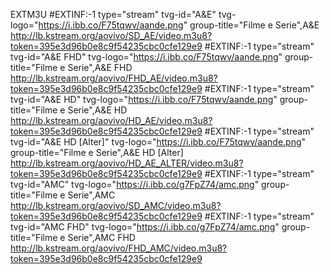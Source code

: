 EXTM3U
#EXTINF:-1 type="stream" tvg-id="A&E" tvg-logo="https://i.ibb.co/F75tqwv/aande.png" group-title="Filme e Serie",A&E
http://lb.kstream.org/aovivo/SD_AE/video.m3u8?token=395e3d96b0e8c9f54235cbc0cfe129e9
#EXTINF:-1 type="stream" tvg-id="A&E FHD" tvg-logo="https://i.ibb.co/F75tqwv/aande.png" group-title="Filme e Serie",A&E FHD
http://lb.kstream.org/aovivo/FHD_AE/video.m3u8?token=395e3d96b0e8c9f54235cbc0cfe129e9
#EXTINF:-1 type="stream" tvg-id="A&E HD" tvg-logo="https://i.ibb.co/F75tqwv/aande.png" group-title="Filme e Serie",A&E HD
http://lb.kstream.org/aovivo/HD_AE/video.m3u8?token=395e3d96b0e8c9f54235cbc0cfe129e9
#EXTINF:-1 type="stream" tvg-id="A&E HD [Alter]" tvg-logo="https://i.ibb.co/F75tqwv/aande.png" group-title="Filme e Serie",A&E HD [Alter]
http://lb.kstream.org/aovivo/HD_AE_ALTER/video.m3u8?token=395e3d96b0e8c9f54235cbc0cfe129e9
#EXTINF:-1 type="stream" tvg-id="AMC" tvg-logo="https://i.ibb.co/g7FpZ74/amc.png" group-title="Filme e Serie",AMC
http://lb.kstream.org/aovivo/SD_AMC/video.m3u8?token=395e3d96b0e8c9f54235cbc0cfe129e9
#EXTINF:-1 type="stream" tvg-id="AMC FHD" tvg-logo="https://i.ibb.co/g7FpZ74/amc.png" group-title="Filme e Serie",AMC FHD
http://lb.kstream.org/aovivo/FHD_AMC/video.m3u8?token=395e3d96b0e8c9f54235cbc0cfe129e9
